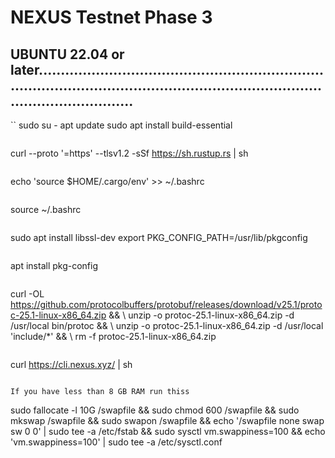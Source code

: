 # NEXUS Testnet Phase 3
## UBUNTU 22.04 or later....................................................................................................................................................................
``
sudo su -
apt update
sudo apt install build-essential
```
```
curl --proto '=https' --tlsv1.2 -sSf https://sh.rustup.rs | sh
```
```
echo 'source $HOME/.cargo/env' >> ~/.bashrc
```
```
source ~/.bashrc
```
```
sudo apt install libssl-dev
export PKG_CONFIG_PATH=/usr/lib/pkgconfig
```
```
apt install pkg-config
```
```
curl -OL https://github.com/protocolbuffers/protobuf/releases/download/v25.1/protoc-25.1-linux-x86_64.zip && \\
    unzip -o protoc-25.1-linux-x86_64.zip -d /usr/local bin/protoc && \\
    unzip -o protoc-25.1-linux-x86_64.zip -d /usr/local 'include/*' && \\
    rm -f protoc-25.1-linux-x86_64.zip
```
```
curl https://cli.nexus.xyz/ | sh
```

If you have less than 8 GB RAM run thiss
```
sudo fallocate -l 10G /swapfile && sudo chmod 600 /swapfile && sudo mkswap /swapfile && sudo swapon /swapfile && echo '/swapfile none swap sw 0 0' | sudo tee -a /etc/fstab && sudo sysctl vm.swappiness=100 && echo 'vm.swappiness=100' | sudo tee -a /etc/sysctl.conf
```
